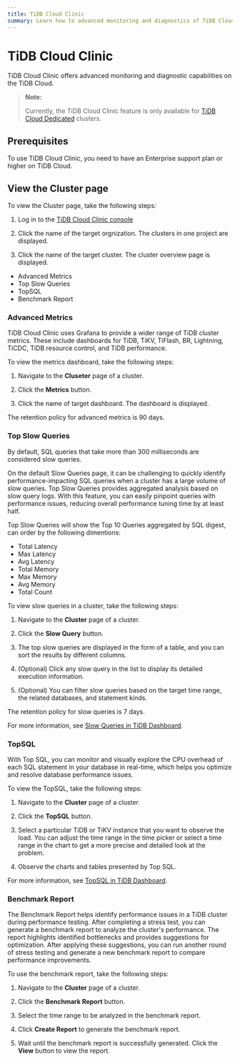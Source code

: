 ```yaml
---
title: TiDB Cloud Clinic
summary: Learn how to advanced monitoring and diagnostics of TiDB Cloud.
---
```


# TiDB Cloud Clinic

TiDB Cloud Clinic offers advanced monitoring and diagnostic capabilities on the TiDB Cloud.

> **Note:**
>
> Currently, the TiDB Cloud Clinic feature is only available for [TiDB Cloud Dedicated](/tidb-cloud/select-cluster-tier.md#tidb-cloud-dedicated) clusters.

## Prerequisites

To use TiDB Cloud Clinic, you need to have an Enterprise support plan or higher on TiDB Cloud.

## View the Cluster page

To view the Cluster page, take the following steps:

1. Log in to the [TiDB Cloud Clinic console](https://clinic.pingcap.com/)

2. Click the name of the target orgnization. The clusters in one project are displayed.

3. Click the name of the target cluster. The cluster overview page is displayed.


- Advanced Metrics
- Top Slow Queries
- TopSQL
- Benchmark Report

### Advanced Metrics

TiDB Cloud Clinic uses Grafana to provide a wider range of TiDB cluster metrics. These include dashboards for TiDB, TiKV, TiFlash, BR, Lightning, TiCDC, TiDB resource control, and TiDB performance.

To view the metrics dashboard, take the following steps:

1. Navigate to the **Cluseter** page of a cluster.

2. Click the **Metrics** button.

3. Click the name of target dashboard. The dashboard is displayed.

The retention policy for advanced metrics is 90 days.

### Top Slow Queries

By default, SQL queries that take more than 300 milliseconds are considered slow queries.

On the default Slow Queries page, it can be challenging to quickly identify performance-impacting SQL queries when a cluster has a large volume of slow queries. Top Slow Queries provides aggregated analysis based on slow query logs. With this feature, you can easily pinpoint queries with performance issues, reducing overall performance tuning time by at least half.

Top Slow Queries will show the Top 10 Queries aggregated by SQL digest, can order by the following dimentions:
- Total Latency 
- Max Latency
- Avg Latency
- Total Memory
- Max Memory
- Avg Memory
- Total Count

To view slow queries in a cluster, take the following steps:

1. Navigate to the **Cluster** page of a cluster.

2. Click the **Slow Query** button.

3. The top slow queries are displayed in the form of a table, and you can sort the results by different columns.

4. (Optional) Click any slow query in the list to display its detailed execution information.

5. (Optional) You can filter slow queries based on the target time range, the related databases, and statement kinds.

The retention policy for slow queries is 7 days.

For more information, see [Slow Queries in TiDB Dashboard](https://docs.pingcap.com/tidb/stable/dashboard-slow-query).

### TopSQL

With Top SQL, you can monitor and visually explore the CPU overhead of each SQL statement in your database in real-time, which helps you optimize and resolve database performance issues.

To view the TopSQL, take the following steps:

1. Navigate to the **Cluster** page of a cluster.

2. Click the **TopSQL** button.

3. Select a particular TiDB or TiKV instance that you want to observe the load. You can adjust the time range in the time picker or select a time range in the chart to get a more precise and detailed look at the problem.

4. Observe the charts and tables presented by Top SQL.

For more information, see [TopSQL in TiDB Dashboard](https://docs.pingcap.com/tidb/stable/top-sql). 

### Benchmark Report

The Benchmark Report helps identify performance issues in a TiDB cluster during performance testing. After completing a stress test, you can generate a benchmark report to analyze the cluster's performance. The report highlights identified bottlenecks and provides suggestions for optimization. After applying these suggestions, you can run another round of stress testing and generate a new benchmark report to compare performance improvements.

To use the benchmark report, take the following steps:

1. Navigate to the **Cluster** page of a cluster.

2. Click the **Benchmark Report** button.

3. Select the time range to be analyzed in the benchmark report.

4. Click **Create Report** to generate the benchmark report.

4. Wait until the benchmark report is successfully generated. Click the **View** button to view the report.